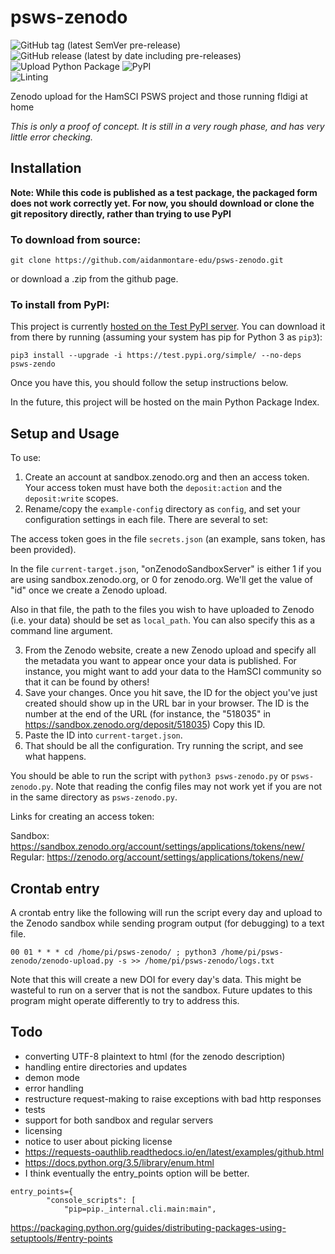 # psws-zenodo

![GitHub tag (latest SemVer pre-release)](https://img.shields.io/github/v/tag/aidanmontare-edu/psws-zenodo?include_prereleases&sort=semver)
![GitHub release (latest by date including pre-releases)](https://img.shields.io/github/v/release/aidanmontare-edu/psws-zenodo?include_prereleases)
![Upload Python Package](https://github.com/aidanmontare-edu/psws-zenodo/workflows/Upload%20Python%20Package/badge.svg)
![PyPI](https://img.shields.io/pypi/v/psws-zenodo)  
![Linting](https://github.com/aidanmontare-edu/psws-zenodo/workflows/Linting/badge.svg)

Zenodo upload for the HamSCI PSWS project and those running fldigi at home

*This is only a proof of concept. It is still in a very rough phase, and has
very little error checking.*


## Installation

**Note: While this code is published as a test package, the packaged form does
not work correctly yet. For now, you should download or clone the git repository
directly, rather than trying to use PyPI**

### To download from source:

`git clone https://github.com/aidanmontare-edu/psws-zenodo.git`

or download a .zip from the github page.

### To install from PyPI:

This project is currently
[hosted on the Test PyPI server](https://test.pypi.org/project/psws-zendo/).
You can download it from there by running (assuming your system has pip for
Python 3 as `pip3`):

`pip3 install --upgrade -i https://test.pypi.org/simple/ --no-deps psws-zendo`

Once you have this, you should follow the setup instructions below.

In the future, this project will be hosted on the main Python Package Index.


## Setup and Usage

To use:

1. Create an account at sandbox.zenodo.org and then an access token. Your
access token must have both the `deposit:action` and the `deposit:write` scopes.
2. Rename/copy the `example-config` directory as `config`, and set your
configuration settings in each file. There are several to set:

The access token goes in the file `secrets.json`
(an example, sans token, has been provided).

In the file
`current-target.json`, "onZenodoSandboxServer" is either
1 if you are using sandbox.zenodo.org, or 0 for zenodo.org. We'll get the
value of "id" once we create a Zenodo upload.

Also in that file, the path to the files you wish to have uploaded to Zenodo
(i.e. your data) should be set as `local_path`. You can also specify this as a
command line argument.

3. From the Zenodo website, create a new Zenodo upload and specify all the
metadata you want to appear once your data is published. For instance, you
might want to add your data to the HamSCI community so that it can be found
by others!
4. Save your changes. Once you hit save, the ID for the object you've just
created should show up in the URL bar in your browser. The ID is the number at
the end of the URL (for instance, the "518035" in
https://sandbox.zenodo.org/deposit/518035) Copy this ID.
5. Paste the ID into `current-target.json`.
6. That should be all the configuration. Try running the script, and see what
happens.

You should be able to run the script with `python3 psws-zenodo.py` or
`psws-zenodo.py`. Note that reading the config files may not work yet if you
are not in the same directory as `psws-zenodo.py`.



Links for creating an access token:

Sandbox: https://sandbox.zenodo.org/account/settings/applications/tokens/new/  
Regular: https://zenodo.org/account/settings/applications/tokens/new/


## Crontab entry

A crontab entry like the following will run the script every day and upload to
the Zenodo sandbox while sending program output (for debugging) to a text file.

```
00 01 * * * cd /home/pi/psws-zenodo/ ; python3 /home/pi/psws-zenodo/zenodo-upload.py -s >> /home/pi/psws-zenodo/logs.txt
```

Note that this will create a new DOI for every day's data. This might be
wasteful to run on a server that is not the sandbox. Future updates to this
program might operate differently to try to address this.


## Todo

- converting UTF-8 plaintext to html (for the zenodo description)
- handling entire directories and updates
- demon mode
- error handling
- restructure request-making to raise exceptions with bad http responses
- tests
- support for both sandbox and regular servers
- licensing
- notice to user about picking license
- https://requests-oauthlib.readthedocs.io/en/latest/examples/github.html
- https://docs.python.org/3.5/library/enum.html
- I think eventually the entry_points option will be better.

```
entry_points={
        "console_scripts": [
            "pip=pip._internal.cli.main:main",
```

https://packaging.python.org/guides/distributing-packages-using-setuptools/#entry-points
